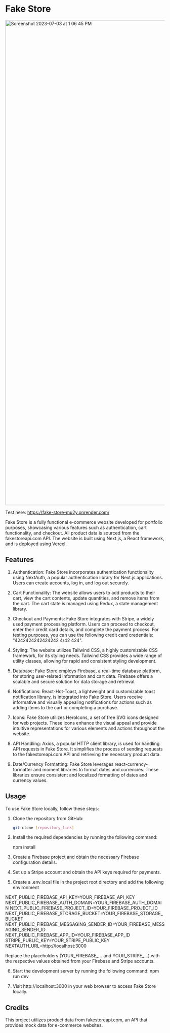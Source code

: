 # Fake Store

<img width="1527" alt="Screenshot 2023-07-03 at 1 06 45 PM" src="https://github.com/ChrisMKocabas/Fakestore-E-commerce/assets/75855099/f2f9d786-713b-416f-a428-e0bac67b4eb9">


Test here: https://fake-store-mu2y.onrender.com/

Fake Store is a fully functional e-commerce website developed for portfolio purposes, showcasing various features such as authentication, cart functionality, and checkout. All product data is sourced from the fakestoreapi.com API. The website is built using Next.js, a React framework, and is deployed using Vercel.

## Features

1. Authentication: Fake Store incorporates authentication functionality using NextAuth, a popular authentication library for Next.js applications. Users can create accounts, log in, and log out securely.

2. Cart Functionality: The website allows users to add products to their cart, view the cart contents, update quantities, and remove items from the cart. The cart state is managed using Redux, a state management library.

3. Checkout and Payments: Fake Store integrates with Stripe, a widely used payment processing platform. Users can proceed to checkout, enter their credit card details, and complete the payment process. For testing purposes, you can use the following credit card credentials: "4242424242424242 4/42 424".

4. Styling: The website utilizes Tailwind CSS, a highly customizable CSS framework, for its styling needs. Tailwind CSS provides a wide range of utility classes, allowing for rapid and consistent styling development.

5. Database: Fake Store employs Firebase, a real-time database platform, for storing user-related information and cart data. Firebase offers a scalable and secure solution for data storage and retrieval.

6. Notifications: React-Hot-Toast, a lightweight and customizable toast notification library, is integrated into Fake Store. Users receive informative and visually appealing notifications for actions such as adding items to the cart or completing a purchase.

7. Icons: Fake Store utilizes HeroIcons, a set of free SVG icons designed for web projects. These icons enhance the visual appeal and provide intuitive representations for various elements and actions throughout the website.

8. API Handling: Axios, a popular HTTP client library, is used for handling API requests in Fake Store. It simplifies the process of sending requests to the fakestoreapi.com API and retrieving the necessary product data.

9. Date/Currency Formatting: Fake Store leverages react-currency-formatter and moment libraries to format dates and currencies. These libraries ensure consistent and localized formatting of dates and currency values.

## Usage

To use Fake Store locally, follow these steps:

1. Clone the repository from GitHub:

   ```bash
   git clone [repository_link]

2. Install the required dependencies by running the following command:

    npm install

3. Create a Firebase project and obtain the necessary Firebase configuration details.

4. Set up a Stripe account and obtain the API keys required for payments.

5. Create a .env.local file in the project root directory and add the following environment 

NEXT_PUBLIC_FIREBASE_API_KEY=YOUR_FIREBASE_API_KEY
NEXT_PUBLIC_FIREBASE_AUTH_DOMAIN=YOUR_FIREBASE_AUTH_DOMAIN
NEXT_PUBLIC_FIREBASE_PROJECT_ID=YOUR_FIREBASE_PROJECT_ID
NEXT_PUBLIC_FIREBASE_STORAGE_BUCKET=YOUR_FIREBASE_STORAGE_BUCKET
NEXT_PUBLIC_FIREBASE_MESSAGING_SENDER_ID=YOUR_FIREBASE_MESSAGING_SENDER_ID
NEXT_PUBLIC_FIREBASE_APP_ID=YOUR_FIREBASE_APP_ID
STRIPE_PUBLIC_KEY=YOUR_STRIPE_PUBLIC_KEY
NEXTAUTH_URL=http://localhost:3000

Replace the placeholders (YOUR_FIREBASE_... and YOUR_STRIPE_...) with the respective values obtained from your Firebase and Stripe accounts.

6. Start the development server by running the following command:
npm run dev

7. Visit http://localhost:3000 in your web browser to access Fake Store locally.

## Credits
This project utilizes product data from fakestoreapi.com, an API that provides mock data for e-commerce websites.
